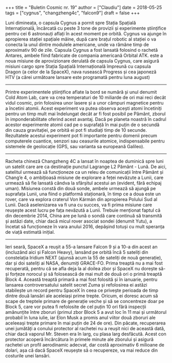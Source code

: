 +++
title = "Buletin Cosmic nr. 19"
author = ["Claudiu"]
date = 2018-05-25
tags = ["cygnus", "changzheng4c", "falcon9"]
draft = false
+++

Luni dimineața, o capsula Cygnus a pornit spre Stația Spațială Internațională, încărcată cu peste 3 tone de provizii și experimente științifice pentru cei 6 astronauți aflați în acest moment pe orbită. Cygnus va ajunge în apropierea stației spațiale mâine, după care brațul robotic al stației o va conecta la unul dintre modulele americane, unde va rămâne timp de aproximativ 90 de zile. Capsula Cygnus a fost lansată folosind o rachetă Antares, ambele fiind fabricate de compania americană Orbital ATK. este a noua misiune de aprovizionare derulată de capsula Cygnus, care asigură misiuni cargo spre Stația Spațială Internațională împreună cu capsula Dragon (a celor de la SpaceX), nava rusească Progress și cea japoneză HTV (a cărei următoare lansare este programată pentru luna august)

---

Printre experimentele științifice aflate la bord se numără și unul denumit Cold Atom Lab, care va crea temperaturi de 10 miliarde de ori mai reci decât vidul cosmic, prin folosirea unor lasere și a unor câmpuri magnetice pentru a încetini atomii. Acest experiment va putea observa acești atomi încetiniți pentru un timp mult mai îndelungat decât ar fi fost posibil pe Pământ, zborul în imponderabilitate oferind acest avantaj. Dacă pe planeta noastră în cadrul acestor experimente atomii cad pe o suprafață în mai puțin de o secundă din cauza gravitației, pe orbită ei pot fi studiați timp de 10 secunde. Rezultatele acestui experiment pot fi importante pentru domenii precum computerele cuantice, senzori sau ceasurile atomice, indispensabile pentru sistemele de geolocație (GPS, sau varianta sa europeană Galileo).

---

Racheta chineză Changzheng 4C a lansat în noaptea de duminică spre luni un satelit care are ca destinație punctul Lagrange L2 Pământ - Lună. De aici, satelitul urmează să funcționeze ca un releu de comunicații între Pământ și Chang’e 4, o ambițioasă misiune de explorare a feței nevăzute a Lunii, care urmează să fie lansată cândva la sfârșitul acestui an (evident, fără echipaj uman). Misiunea constă din două sonde, ambele urmează să ajungă pe suprafața Lunii, una fiind o platformă staționară, în timp ce a doua este un rover, care va explora craterul Von Kármán din apropierea Polului Sud al Lunii. Dacă aselenizarea va fi una cu succes, va fi prima misiune care reușește acest lucru pe fața nevăzută a Lunii. Trebuie menționat faptul că din decembrie 2014, China are pe lună o sondă care continuă să transmită și astăzi date, chiar dacă micul rover asociat sondei (denumit Yutu), a încetat să funcționeze în vara anului 2016, depășind totuși cu mult speranța de viață estimată inițial.

---

Ieri seară, SpaceX a reușit a 55-a lansare Falcon 9 și a 10-a din acest an (incluzând aici și Falcon Heavy), lansând pe orbită încă 5 sateliți din constelația Iridium NEXT (ajunsă acum la 55 de sateliți de nouă generație), dar și doi sateliți ai NASA, denumiți GRACE-FO. Prima treaptă nu a mai fost recuperată, pentru că se afla deja la al doilea zbor și SpaceX nu dorește să-și forțeze norocul și să folosească de mai mult de două ori o primă treaptă Block 4. Această treaptă primară a mai fost folosită și în ianuarie, pentru lansarea controversatului satelit secret Zuma și refolosirea ei astăzi stabilește un record pentru SpaceX în ceea ce privește perioada de timp dintre două lansări ale aceleiași prime trepte. Oricum, ei doresc acum să scape de treptele primare de generație veche și să se concentreze doar pe Block 5, care vor putea fi refolosite de cel puțin 10 ori fără inspecții amănunțite între zboruri (primul zbor Block 5 a avut loc în 11 mai și următorul probabil în luna iulie, iar Elon Musk a promis anul viitor două zboruri ale aceleeași trepte primare în mai puțin de 24 de ore). Din păcate, recuperarea unei jumătăți a conului protector al rachetei nu a reușit nici de această dată, chiar dacă vaporul Mr. Steven era în larg, cu plasa larg desfăcută. Acest con protector acoperă încărcătura în primele minute ale zborului și asigură rachetei un profil aerodinamic adecvat, dar costă aproximativ 6 milioane de dolari, așa că dacă SpaceX reușește să o recupereze, va mai reduce din costurile unei lansări.
